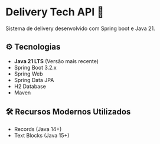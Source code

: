 # Delivery Tech API 🍔

Sistema de delivery desenvolvido com Spring boot e Java 21.

## ⚙️ Tecnologias

- **Java 21 LTS** (Versão mais recente)
- Spring Boot 3.2.x
- Spring Web
- Spring Data JPA
- H2 Database
- Maven

## 🛠️ Recursos Modernos Utilizados

- Records (Java 14+)
- Text Blocks (Java 15+)